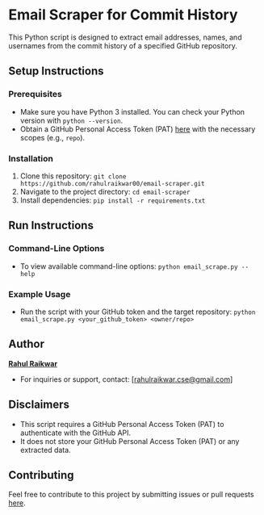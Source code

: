 # Email Scraper for Commit History

This Python script is designed to extract email addresses, names, and usernames from the commit history of a specified GitHub repository.

## Setup Instructions

### Prerequisites
- Make sure you have Python 3 installed. You can check your Python version with `python --version`.
- Obtain a GitHub Personal Access Token (PAT) [here](https://github.com/settings/tokens) with the necessary scopes (e.g., `repo`).

### Installation
1. Clone this repository: `git clone https://github.com/rahulraikwar00/email-scraper.git`
2. Navigate to the project directory: `cd email-scraper`
3. Install dependencies: `pip install -r requirements.txt`

## Run Instructions

### Command-Line Options
- To view available command-line options: `python email_scrape.py --help`

### Example Usage
- Run the script with your GitHub token and the target repository: `python email_scrape.py <your_github_token> <owner/repo>`

## Author

**[Rahul Raikwar](https://github.com/rahulraikwar00)**
- For inquiries or support, contact: [rahulraikwar.cse@gmail.com]

## Disclaimers

- This script requires a GitHub Personal Access Token (PAT) to authenticate with the GitHub API.
- It does not store your GitHub Personal Access Token (PAT) or any extracted data.

## Contributing

Feel free to contribute to this project by submitting issues or pull requests [here](https://github.com/rahulraikwar00/email-scraper/issues).
